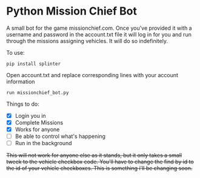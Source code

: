 # Python Mission Chief Bot
A small bot for the game missionchief.com. Once you've provided it with a username and password in the account.txt file it will log in for you and run through the missions assigning vehicles. It will do so indefinitely. 

To use:

`pip install splinter`

Open account.txt and replace corresponding lines with your account information

`run missionchief_bot.py`

Things to do:
- [x] Login you in
- [x] Complete Missions
- [x] Works for anyone
- [ ] Be able to control what's happening
- [ ] Run in the background

~~This will not work for anyone else as it stands, but it only takes a small tweek to the vehicle checkbox code. You'll have to change the find by id to the id of your vehicle checkboxes. 
This is something i'll be changing soon.~~


